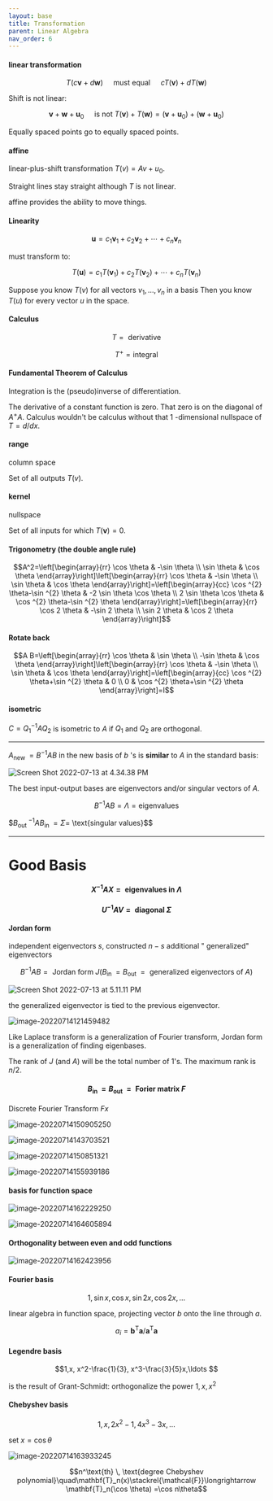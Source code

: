 ```yaml
---
layout: base
title: Transformation
parent: Linear Algebra
nav_order: 6
---
```


#### linear transformation

$$T(c \boldsymbol{v}+d \boldsymbol{w}) \quad \text { must equal } \quad c T(\boldsymbol{v})+d T(\boldsymbol{w})$$

Shift is not linear:

$$\boldsymbol{v}+\boldsymbol{w}+\boldsymbol{u}_{0} \quad \text { is not } T(\boldsymbol{v})+T(\boldsymbol{w})=\left(\boldsymbol{v}+\boldsymbol{u}_{0}\right)+\left(\boldsymbol{w}+\boldsymbol{u}_{0}\right)$$

Equally spaced points go to equally spaced points.

#### affine

linear-plus-shift transformation $T(v)=A v+u_{0}$.

Straight lines stay straight although $T$ is not linear.

affine provides the ability to move things.

#### Linearity

$$\boldsymbol{u} =c_{1} \boldsymbol{v}_{1}+c_{2} \boldsymbol{v}_{2}+\cdots+c_{n} \boldsymbol{v}_{n}$$

must transform to:

$$T(\boldsymbol{u}) =c_{1} T\left(\boldsymbol{v}_{1}\right)+c_{2} T\left(\boldsymbol{v}_{2}\right)+\cdots+c_{n} T\left(\boldsymbol{v}_{n}\right)$$

Suppose you know $T(v)$ for all vectors $v_{1}, \ldots, v_{n}$ in a basis Then you know $T(u)$ for every vector $u$ in the space.

#### Calculus

$$T=\text { derivative}$$

$$T^{+}=\text {integral}$$

#### Fundamental Theorem of Calculus

Integration is the (pseudo)inverse of differentiation.

The derivative of a constant function is zero. That zero is on the diagonal of $A^{+} A$. Calculus wouldn't be calculus without that 1 -dimensional nullspace of $T=d / d x$.

#### range

column space

Set of all outputs $T(v)$.

#### kernel

nullspace

Set of all inputs for which $T(\boldsymbol{v})=0$.

#### Trigonometry (the double angle rule)

$$A^2=\left[\begin{array}{rr}
\cos \theta & -\sin \theta \\
\sin \theta & \cos \theta
\end{array}\right]\left[\begin{array}{rr}
\cos \theta & -\sin \theta \\
\sin \theta & \cos \theta
\end{array}\right]=\left[\begin{array}{cc}
\cos ^{2} \theta-\sin ^{2} \theta & -2 \sin \theta \cos \theta \\
2 \sin \theta \cos \theta & \cos ^{2} \theta-\sin ^{2} \theta
\end{array}\right]=\left[\begin{array}{rr}
\cos 2 \theta & -\sin 2 \theta \\
\sin 2 \theta & \cos 2 \theta
\end{array}\right]$$

#### Rotate back

$$A B=\left[\begin{array}{rr}
\cos \theta & \sin \theta \\
-\sin \theta & \cos \theta
\end{array}\right]\left[\begin{array}{rr}
\cos \theta & -\sin \theta \\
\sin \theta & \cos \theta
\end{array}\right]=\left[\begin{array}{cc}
\cos ^{2} \theta+\sin ^{2} \theta & 0 \\
0 & \cos ^{2} \theta+\sin ^{2} \theta
\end{array}\right]=I$$

#### isometric

$C=Q_{1}^{-1} A Q_{2}$ is isometric to $A$ if $Q_{1}$ and $Q_{2}$ are orthogonal.

---

$A_{\text {new }}=B^{-1} A B$ in the new basis of $b$ 's is **similar** to $A$ in the standard basis:

![Screen Shot 2022-07-13 at 4.34.38 PM](https://live.staticflickr.com/65535/52214232370_7625ed365c_o.png)

The best input-output bases are eigenvectors and/or singular vectors of $A$.

$$B^{-1} A B=\Lambda= \text{eigenvalues} $$

$$B_{\text {out }}^{-1} A B_{\text {in }}=\Sigma=$ \text{singular values}$$

---

# Good Basis

#### $$X^{-1} A X=\text { eigenvalues in } \Lambda$$

#### $$U^{-1} A V=\text { diagonal } \Sigma$$

#### Jordan form

independent eigenvectors $s$, constructed $n -s$ additional " generalized" eigenvectors

$$B^{-1} A B=\text { Jordan form } J (B_{\text {in }}=B_{\text {out }}=\text { generalized eigenvectors of } A)$$

![Screen Shot 2022-07-13 at 5.11.11 PM](https://live.staticflickr.com/65535/52213838558_433a634d80_o.png)

the generalized eigenvector is tied to the previous eigenvector.

![image-20220714121459482](https://s2.loli.net/2022/07/14/SMqkZ7dbYnomAPJ.png)

Like Laplace transform is a generalization of Fourier transform, Jordan form is a generalization of finding eigenbases.

The rank of $J$ (and $A$) will be the total number of 1's. The maximum rank is $n/2$.

#### $$B_{\text {in }}=B_{\text {out }}=\text { Forier matrix } F$$

Discrete Fourier Transform $Fx$

![image-20220714150905250](https://s2.loli.net/2022/07/14/Jr2moDCKOH1wVg9.png)

![image-20220714143703521](https://s2.loli.net/2022/07/14/RlaxTEJA5BNu6Zd.png)

![image-20220714150851321](https://s2.loli.net/2022/07/14/JOK2sfSbhIt8qw9.png)

![image-20220714155939186](https://s2.loli.net/2022/07/14/tDRo2Mljnk9bdiQ.png)

#### basis for function space

![image-20220714162229250](https://s2.loli.net/2022/07/14/Lm7EuC1vFSAJef2.png)

![image-20220714164605894](https://s2.loli.net/2022/07/14/GBbWvNnzPOX6mAR.png)

#### Orthogonality between even and odd functions

![image-20220714162423956](https://s2.loli.net/2022/07/14/gy3xcB1wYmARnrI.png)

#### Fourier basis

$$1, \sin x, \cos x, \sin 2x, \cos 2x, ...$$

linear algebra in function space, projecting vector $b$ onto the line through $a$.

$$a_i=\boldsymbol{b}^\mathrm{T}\boldsymbol{a}/\boldsymbol{a}^\mathrm{T}\boldsymbol{a}$$

#### Legendre basis

$$1,x, x^2-\frac{1}{3}, x^3-\frac{3}{5}x,\ldots $$

is the result of Grant-Schmidt: orthogonalize the power $1, x, x^2$

#### Chebyshev basis

$$1,x,2x^2-1,4x^3-3x,\ldots$$

set $x=\cos \theta$

![image-20220714163933245](https://s2.loli.net/2022/07/14/yO5uqnQtxlhpfDZ.png)

$$n^\text{th} \, \text{degree Chebyshev polynomial}\quad\mathbf{T}_n(x)\stackrel{\mathcal{F}}\longrightarrow \mathbf{T}_n(\cos \theta) =\cos n\theta$$
